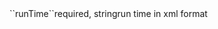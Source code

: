 <tr><td>``runTime``</td><td>required, string</td><td>run time in xml format</td><td></td><td></td></tr>